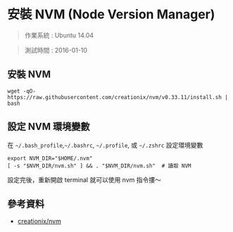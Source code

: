 # 安裝 NVM (Node Version Manager)

> 作業系統 : Ubuntu 14.04

> 測試時間 : 2016-01-10

## 安裝 NVM

```shell
wget -qO- https://raw.githubusercontent.com/creationix/nvm/v0.33.11/install.sh | bash
```

## 設定 NVM 環境變數

在 `~/.bash_profile`,`~/.bashrc`, `~/.profile`, 或 `~/.zshrc` 設定環境變數

```shell
export NVM_DIR="$HOME/.nvm"
[ -s "$NVM_DIR/nvm.sh" ] && . "$NVM_DIR/nvm.sh"  # 讀取 NVM
```

設定完後，重新開啟 terminal 就可以使用 nvm 指令摟～

## 參考資料
* [creationix/nvm](https://github.com/creationix/nvm)
